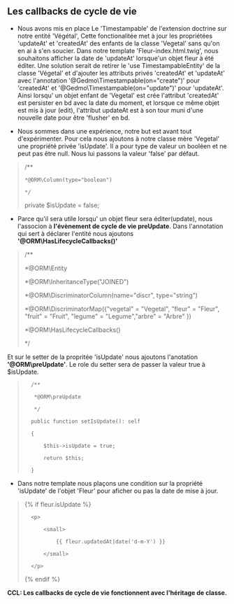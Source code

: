 ## Les callbacks de cycle de vie

- Nous avons mis en place Le 'Timestampable' de l'extension doctrine sur notre entité 'Végétal', Cette fonctionalitée met à jour les propriétées 'updateAt' et 'createdAt' des enfants de la classe 'Vegetal' sans qu'on en ai à s'en soucier. 
Dans notre template 'Fleur-index.html.twig', nous souhaitons afficher la date de 'updateAt' lorsque'un objet fleur à été éditer. 
Une solution serait de retirer le  'use TimestampableEntity' de la classe 'Végetal' et d'ajouter les attributs privés 'createdAt' et 'updateAt' avec l'annotation '@Gedmo\Timestampable(on="create")' pour 'createdAt' et '@Gedmo\Timestampable(on="update")' pour 'updateAt'. Ainsi lorsqu' un objet enfant de 'Vegetal' est crée l'attribut 'createdAt' est persister en bd avec la date du moment, et lorsque ce même objet est mis à jour (edit), l'attribut updateAt est à son tour muni d'une nouvelle date pour être 'flusher' en bd.

- Nous sommes dans une expérience, notre but est avant tout d'expérimenter. 
Pour cela nous ajoutons à notre classe mère 'Vegetal' une propriété privée 'isUpdate'. Il a pour type de valeur un booléen et ne peut pas être null.
Nous lui passons la valeur 'false' par défaut.

>    /**
>    
>     *@ORM\Column(type="boolean")
>   
>     */
>     
>    private $isUpdate = false;

- Parce qu'il sera utile lorsqu' un objet fleur sera éditer(update), nous l'associon à **l'évènement de cycle de vie preUpdate**. Dans l'annotation qui sert à déclarer l'entité nous ajoutons **'@ORM\HasLifecycleCallbacks()'**

>   /**
>   
>    *@ORM\Entity
>    
>    *@ORM\InheritanceType("JOINED")
>     
>    *@ORM\DiscriminatorColumn(name="discr", type="string")
>     
>    *@ORM\DiscriminatorMap({"vegetal" = "Vegetal", "fleur" = "Fleur", "fruit" = "Fruit", "legume" = "Legume","arbre" = "Arbre" })
>    
>    *@ORM\HasLifecycleCallbacks()
>     
>    */

Et sur le setter de la propritée 'isUpdate' nous ajoutons l'anotation **'@ORM\preUpdate'**. Le role du setter sera de passer la valeur true à $isUpdate.

>       /**
>       
>        *@ORM\preUpdate
>        
>        */
>        
>       public function setIsUpdate(): self
>       
>       {
>       
>           $this->isUpdate = true;
>           
>           return $this;
>           
>       }

- Dans notre template nous plaçons une condition sur la propriété 'isUpdate' de l'objet 'Fleur' pour aficher ou pas la date de mise à jour.
>   
>   {% if fleur.isUpdate %}
>   
>       <p>
>       
>           <small>
>           
>               {{ fleur.updatedAt|date('d-m-Y') }}
>                
>           </small>
>           
>       </p>
>       
>   {% endif %}
>  

**CCL: Les callbacks de cycle de vie fonctionnent avec l'héritage de classe.**



